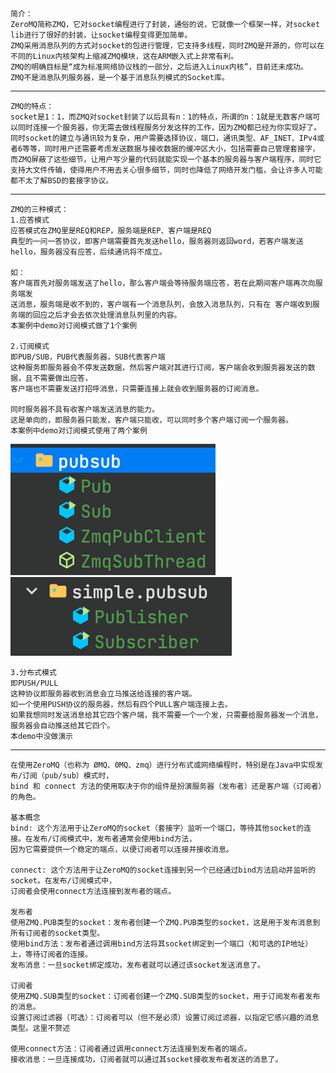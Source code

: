 ###
    简介：
    ZeroMQ简称ZMQ，它对socket编程进行了封装，通俗的说，它就像一个框架一样，对socket lib进行了很好的封装，让socket编程变得更加简单。
    ZMQ采用消息队列的方式对socket的包进行管理，它支持多线程，同时ZMQ是开源的，你可以在不同的Linux内核架构上缩减ZMQ模块，这在ARM嵌入式上非常有利。
    ZMQ的明确目标是“成为标准网络协议栈的一部分，之后进入Linux内核”，目前还未成功。
    ZMQ不是消息队列服务器，是一个基于消息队列模式的Socket库。

-------------------------------------------------------------------------------------------------------------------------------
    
    ZMQ的特点：
    socket是1：1，而ZMQ对socket封装了以后具有n：1的特点，所谓的n：1就是无数客户端可以同时连接一个服务器，你无需去做线程服务分发这样的工作，因为ZMQ都已经为你实现好了。
    同时socket的建立与通讯较为复杂，用户需要选择协议，端口，通讯类型、AF_INET、IPv4或者6等等，同时用户还需要考虑发送数据与接收数据的缓冲区大小，包括需要自己管理套接字，
    而ZMQ屏蔽了这些细节，让用户写少量的代码就能实现一个基本的服务器与客户端程序，同时它支持大文件传输，使得用户不用去关心很多细节，同时也降低了网络开发门槛，会让许多人可能都不太了解BSD的套接字协议。

-------------------------------------------------------------------------------------------------------------------------------
    
    ZMQ的三种模式：
    1.应答模式
    应答模式在ZMQ里是REQ和REP，服务端是REP、客户端是REQ
    典型的一问一答协议，即客户端需要首先发送hello，服务器则返回word，若客户端发送hello，服务器没有应答，后续通讯将不成立。

    如：
    客户端首先对服务端发送了hello，那么客户端会等待服务端应答，若在此期间客户端再次向服务端发
    送消息，服务端是收不到的，客户端有一个消息队列，会放入消息队列，只有在 客户端收到服务端的回应之后才会去依次处理消息队列里的内容。
    本案例中demo对订阅模式做了1个案例

    2.订阅模式
    即PUB/SUB，PUB代表服务器，SUB代表客户端
    这种服务即服务器会不停发送数据，然后客户端对其进行订阅，客户端会收到服务器发送的数据，且不需要做出应答，
    客户端也不需要发送打招呼消息，只需要连接上就会收到服务器的订阅消息。

    同时服务器不具有收客户端发送消息的能力。
    这是单向的，即服务器只能发，客户端只能收，可以同时多个客户端订阅一个服务器。
    本案例中demo对订阅模式使用了两个案例
![img.png](img.png)![img_1.png](img_1.png)

    3.分布式模式
    即PUSH/PULL
    这种协议即服务器收到消息会立马推送给连接的客户端。
    如一个使用PUSH协议的服务器，然后有四个PULL客户端连接上去。
    如果我想同时发送消息给其它四个客户端，我不需要一个一个发，只需要给服务器发一个消息，服务器会自动推送给其它四个。
    本demo中没做演示

-------------------------------------------------------------------------------------------------------------------------------

    在使用ZeroMQ（也称为 ØMQ、0MQ、zmq）进行分布式或网络编程时，特别是在Java中实现发布/订阅（pub/sub）模式时，
    bind 和 connect 方法的使用取决于你的组件是扮演服务器（发布者）还是客户端（订阅者）的角色。

    基本概念
    bind: 这个方法用于让ZeroMQ的socket（套接字）监听一个端口，等待其他socket的连接。在发布/订阅模式中，发布者通常会使用bind方法，
    因为它需要提供一个稳定的端点，以便订阅者可以连接并接收消息。

    connect: 这个方法用于让ZeroMQ的socket连接到另一个已经通过bind方法启动并监听的socket。在发布/订阅模式中，
    订阅者会使用connect方法连接到发布者的端点。

    发布者
    使用ZMQ.PUB类型的socket：发布者创建一个ZMQ.PUB类型的socket，这是用于发布消息到所有订阅者的socket类型。
    使用bind方法：发布者通过调用bind方法将其socket绑定到一个端口（和可选的IP地址）上，等待订阅者的连接。
    发布消息：一旦socket绑定成功，发布者就可以通过该socket发送消息了。
    
    订阅者
    使用ZMQ.SUB类型的socket：订阅者创建一个ZMQ.SUB类型的socket，用于订阅发布者发布的消息。
    设置订阅过滤器（可选）：订阅者可以（但不是必须）设置订阅过滤器，以指定它感兴趣的消息类型。这里不赘述
    
    使用connect方法：订阅者通过调用connect方法连接到发布者的端点。
    接收消息：一旦连接成功，订阅者就可以通过其socket接收发布者发送的消息了。

###
